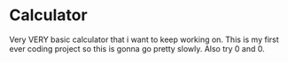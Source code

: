 # Calculator
Very VERY basic calculator that i want to keep working on. This is my first ever coding project so this is gonna go pretty slowly. Also try 0 and 0.
